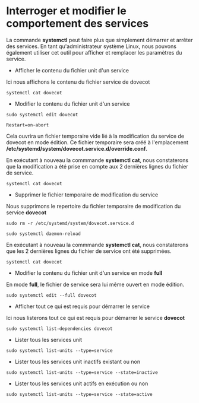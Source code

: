 # Interroger et modifier le comportement des services

La commande **systemctl** peut faire plus que simplement démarrer et arrêter des services. En tant qu'administrateur système Linux, nous pouvons également utiliser cet outil pour afficher et remplacer les paramètres du service.

- Afficher le contenu du fichier unit d'un service

Ici nous affichons le contenu du fichier service de dovecot

```
systemctl cat dovecot
```

- Modifier le contenu du fichier unit d'un service

```
sudo systemctl edit dovecot
```

```
Restart=on-abort
```

Cela ouvrira un fichier temporaire vide lié à la modification du service de dovecot en mode édition. Ce fichier temporaire sera créé à l'emplacement **/etc/systemd/system/dovecot.service.d/override.conf**.

En exécutant à nouveau la commmande **systemctl cat**, nous constaterons que la modification a été prise en compte aux 2 dernières lignes du fichier de service.

```
systemctl cat dovecot
```

- Supprimer le fichier temporaire de modification du service

Nous supprimons le repertoire du fichier temporaire de modification du service **dovecot**

```
sudo rm -r /etc/systemd/system/dovecot.service.d
```

```
sudo systemctl daemon-reload
```

En exécutant à nouveau la commmande **systemctl cat**, nous constaterons que les 2 dernières lignes du fichier de service ont été supprimées.

```
systemctl cat dovecot
```

- Modifier le contenu du fichier unit d'un service en mode **full**

En mode **full**, le fichier de service sera lui même ouvert en mode édition.

```
sudo systemctl edit --full dovecot
```

- Afficher tout ce qui est requis pour démarrer le service

Ici nous listerons tout ce qui est requis pour démarrer le service **dovecot**

```
sudo systemctl list-dependencies dovecot
```

- Lister tous les services unit

```
sudo systemctl list-units --type=service
```

- Lister tous les services unit inactifs existant ou non

```
sudo systemctl list-units --type=service --state=inactive
```

- Lister tous les services unit actifs en exécution ou non

```
sudo systemctl list-units --type=service --state=active
```